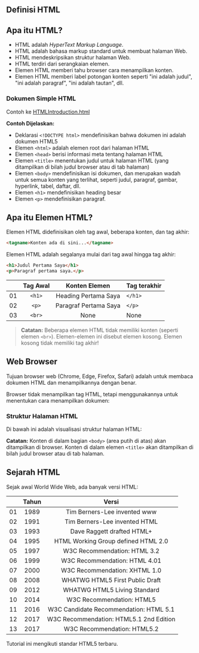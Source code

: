 ## Definisi HTML

## Apa itu HTML?

- HTML adalah *HyperText Markup Language*.
- HTML adalah bahasa markup standard untuk membuat halaman Web.
- HTML mendeskripsikan struktur halaman Web.
- HTML terdiri dari serangkaian elemen.
- Elemen HTML memberi tahu browser cara menampilkan konten.
- Elemen HTML memberi label potongan konten seperti "ini adalah judul", "ini adalah paragraf", "ini adalah tautan", dll.

### Dokumen Simple HTML

Contoh ke [HTMLIntroduction.html](HTMLIntroduction.html)

**Contoh Dijelaskan:**

- Deklarasi `<!DOCTYPE html>` mendefinisikan bahwa dokumen ini adalah dokumen HTML5
- Elemen `<html>` adalah elemen root dari halaman HTML
- Elemen `<head>` berisi informasi meta tentang halaman HTML
- Elemen `<title>` menentukan judul untuk halaman HTML (yang ditampilkan di bilah judul browser atau di tab halaman)
- Elemen `<body>` mendefinisikan isi dokumen, dan merupakan wadah untuk semua konten yang terlihat, seperti judul, paragraf, gambar, hyperlink, tabel, daftar, dll.
- Elemen `<h1>` mendefinisikan heading besar
- Elemen `<p>` mendefinisikan paragraf.

## Apa itu Elemen HTML?

Elemen HTML didefinisikan oleh tag awal, beberapa konten, dan tag akhir:
```html
<tagname>Konten ada di sini...</tagname>
```

Elemen HTML adalah segalanya mulai dari tag awal hingga tag akhir:
```html
<h1>Judul Pertama Saya</h1>
<p>Paragraf pertama saya.</p>
```

|     | Tag Awal |     Konten Elemen     | Tag terakhir |
| :-: | :------: | :-------------------: | ------------ |
| 01  |   `<h1>`   | Heading Pertama Saya  | `</h1>`        |
| 02  |   `<p>`    | Paragraf Pertama Saya | `</p>`         |
| 03  |   `<br>`   |         None          | None         |

> **Catatan:** Beberapa elemen HTML tidak memiliki konten (seperti elemen `<br>`). Elemen-elemen ini disebut elemen kosong. Elemen kosong tidak memiliki tag akhir!

## Web Browser

Tujuan browser web (Chrome, Edge, Firefox, Safari) adalah untuk membaca dokumen HTML dan menampilkannya dengan benar.

Browser tidak menampilkan tag HTML, tetapi menggunakannya untuk menentukan cara menampilkan dokumen:

### Struktur Halaman HTML

Di bawah ini adalah visualisasi struktur halaman HTML:

**Catatan:** Konten di dalam bagian `<body>` (area putih di atas) akan ditampilkan di browser. Konten di dalam elemen `<title>` akan ditampilkan di bilah judul browser atau di tab halaman.

## Sejarah HTML

Sejak awal World Wide Web, ada banyak versi HTML:

|     | Tahun |                  Versi                  |
| :-: | :---: | :-------------------------------------: |
| 01  | 1989  |      Tim Berners-Lee invented www       |
| 02  | 1991  |      Tim Berners-Lee invented HTML      |
| 03  | 1993  |       Dave Raggett drafted HTML+        |
| 04  | 1995  |   HTML Working Group defined HTML 2.0   |
| 05  | 1997  |      W3C Recommendation: HTML 3.2       |
| 06  | 1999  |      W3C Recommendation: HTML 4.01      |
| 07  | 2000  |      W3C Recommendation: XHTML 1.0      |
| 08  | 2008  |     WHATWG HTML5 First Public Draft     |
| 09  | 2012  |      WHATWG HTML5 Living Standard       |
| 10  | 2014  |        W3C Recommendation: HTML5        |
| 11  | 2016  | W3C Candidate Recommendation: HTML 5.1  |
| 12  | 2017  | W3C Recommendation: HTML5.1 2nd Edition |
| 13  | 2017  |       W3C Recommendation: HTML5.2       |

Tutorial ini mengikuti standar HTML5 terbaru.
